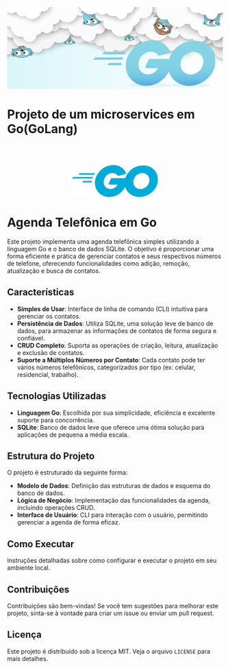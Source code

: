 <img style='max-height: 200px; width:100%' alt="Top go" src="./assets/golangheader.png"/>

# Projeto de um microservices em Go(GoLang)

</br></br>

<p align="center">
<img style='max-height: 200px; width:200px' alt="Top go" src="./assets/logoGo.png"/>
</p>

# Agenda Telefônica em Go

Este projeto implementa uma agenda telefônica simples utilizando a linguagem Go e o banco de dados SQLite. O objetivo é proporcionar uma forma eficiente e prática de gerenciar contatos e seus respectivos números de telefone, oferecendo funcionalidades como adição, remoção, atualização e busca de contatos.

## Características

- **Simples de Usar**: Interface de linha de comando (CLI) intuitiva para gerenciar os contatos.
- **Persistência de Dados**: Utiliza SQLite, uma solução leve de banco de dados, para armazenar as informações de contatos de forma segura e confiável.
- **CRUD Completo**: Suporta as operações de criação, leitura, atualização e exclusão de contatos.
- **Suporte a Múltiplos Números por Contato**: Cada contato pode ter vários números telefônicos, categorizados por tipo (ex: celular, residencial, trabalho).

## Tecnologias Utilizadas

- **Linguagem Go**: Escolhida por sua simplicidade, eficiência e excelente suporte para concorrência.
- **SQLite**: Banco de dados leve que oferece uma ótima solução para aplicações de pequena a média escala.

## Estrutura do Projeto

O projeto é estruturado da seguinte forma:

- **Modelo de Dados**: Definição das estruturas de dados e esquema do banco de dados.
- **Lógica de Negócio**: Implementação das funcionalidades da agenda, incluindo operações CRUD.
- **Interface de Usuário**: CLI para interação com o usuário, permitindo gerenciar a agenda de forma eficaz.

## Como Executar

Instruções detalhadas sobre como configurar e executar o projeto em seu ambiente local.

## Contribuições

Contribuições são bem-vindas! Se você tem sugestões para melhorar este projeto, sinta-se à vontade para criar um issue ou enviar um pull request.

## Licença

Este projeto é distribuído sob a licença MIT. Veja o arquivo `LICENSE` para mais detalhes.

